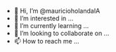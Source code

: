 - 👋 Hi, I’m @mauricioholandaIA
- 👀 I’m interested in ...
- 🌱 I’m currently learning ...
- 💞️ I’m looking to collaborate on ...
- 📫 How to reach me ...

<!---
mauricioholandaIA/mauricioholandaIA is a ✨ special ✨ repository because its `README.md` (this file) appears on your GitHub profile.
You can click the Preview link to take a look at your changes.
--->
